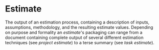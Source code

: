# Estimate


The output of an estimation process, containing a description of inputs,
assumptions, methodology, and the resulting estimate values. Depending
on purpose and formality an *estimate*'s packaging can range from a
document containing complete output of several different estimation
techniques (see *project estimate*) to a terse summary (see *task
estimate*).

